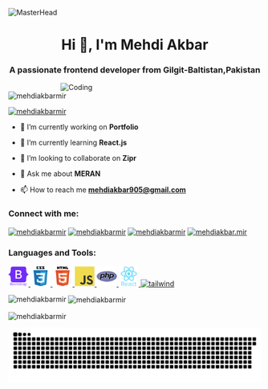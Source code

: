 ![MasterHead](https://user-images.githubusercontent.com/80781196/190216139-7697aa5a-c9a0-4bd6-80bf-3aca76a2e1c8.gif)
<h1 align="center">Hi 👋, I'm Mehdi Akbar</h1>
<h3 align="center">A passionate frontend developer from Gilgit-Baltistan,Pakistan</h3>
<img align="right" alt="Coding" width="400" src="https://cdn.dribbble.com/users/1162077/screenshots/3848914/programmer.gif">

<p align="left"> <img src="https://komarev.com/ghpvc/?username=mehdiakbarmir&label=Profile%20views&color=0e75b6&style=flat" alt="mehdiakbarmir" /> </p>

<p align="left"> <a href="https://twitter.com/mehdiakbarmir" target="blank"><img src="https://img.shields.io/twitter/follow/mehdiakbarmir?logo=twitter&style=for-the-badge" alt="mehdiakbarmir" /></a> </p>

- 🔭 I’m currently working on **Portfolio**

- 🌱 I’m currently learning **React.js**

- 👯 I’m looking to collaborate on **Zipr**

- 💬 Ask me about **MERAN**

- 📫 How to reach me **mehdiakbar905@gmail.com**

<h3 align="left">Connect with me:</h3>
<p align="left">
<a href="https://twitter.com/mehdiakbarmir" target="blank"><img align="center" src="https://raw.githubusercontent.com/rahuldkjain/github-profile-readme-generator/master/src/images/icons/Social/twitter.svg" alt="mehdiakbarmir" height="30" width="40" /></a>
<a href="https://linkedin.com/in/mehdiakbarmir" target="blank"><img align="center" src="https://raw.githubusercontent.com/rahuldkjain/github-profile-readme-generator/master/src/images/icons/Social/linked-in-alt.svg" alt="mehdiakbarmir" height="30" width="40" /></a>
<a href="https://fb.com/mehdiakbarmir" target="blank"><img align="center" src="https://raw.githubusercontent.com/rahuldkjain/github-profile-readme-generator/master/src/images/icons/Social/facebook.svg" alt="mehdiakbarmir" height="30" width="40" /></a>
<a href="https://instagram.com/mehdiakbar.mir" target="blank"><img align="center" src="https://raw.githubusercontent.com/rahuldkjain/github-profile-readme-generator/master/src/images/icons/Social/instagram.svg" alt="mehdiakbar.mir" height="30" width="40" /></a>
</p>

<h3 align="left">Languages and Tools:</h3>
<p align="left"> <a href="https://getbootstrap.com" target="_blank" rel="noreferrer"> <img src="https://raw.githubusercontent.com/devicons/devicon/master/icons/bootstrap/bootstrap-plain-wordmark.svg" alt="bootstrap" width="40" height="40"/> </a> <a href="https://www.w3schools.com/css/" target="_blank" rel="noreferrer"> <img src="https://raw.githubusercontent.com/devicons/devicon/master/icons/css3/css3-original-wordmark.svg" alt="css3" width="40" height="40"/> </a> <a href="https://www.w3.org/html/" target="_blank" rel="noreferrer"> <img src="https://raw.githubusercontent.com/devicons/devicon/master/icons/html5/html5-original-wordmark.svg" alt="html5" width="40" height="40"/> </a> <a href="https://developer.mozilla.org/en-US/docs/Web/JavaScript" target="_blank" rel="noreferrer"> <img src="https://raw.githubusercontent.com/devicons/devicon/master/icons/javascript/javascript-original.svg" alt="javascript" width="40" height="40"/> </a> <a href="https://www.php.net" target="_blank" rel="noreferrer"> <img src="https://raw.githubusercontent.com/devicons/devicon/master/icons/php/php-original.svg" alt="php" width="40" height="40"/> </a> <a href="https://reactjs.org/" target="_blank" rel="noreferrer"> <img src="https://raw.githubusercontent.com/devicons/devicon/master/icons/react/react-original-wordmark.svg" alt="react" width="40" height="40"/> </a> <a href="https://tailwindcss.com/" target="_blank" rel="noreferrer"> <img src="https://www.vectorlogo.zone/logos/tailwindcss/tailwindcss-icon.svg" alt="tailwind" width="40" height="40"/> </a> </p>

<p><img align="left" src="https://github-readme-stats.vercel.app/api/top-langs?username=mehdiakbarmir&show_icons=true&locale=en&layout=compact" alt="mehdiakbarmir" /></p>

<p>&nbsp;<img align="center" src="https://github-readme-stats.vercel.app/api?username=mehdiakbarmir&show_icons=true&locale=en" alt="mehdiakbarmir" /></p>

<p><img align="center" src="https://github-readme-streak-stats.herokuapp.com/?user=mehdiakbarmir&" alt="mehdiakbarmir" /></p>
<img src="https://github.com/taniyow/taniyow/raw/main/github-contribution-grid-snake.svg" alt="Snake animation" style="max-width: 100%;">


